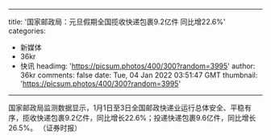 
---
title: '国家邮政局：元旦假期全国揽收快递包裹9.2亿件 同比增22.6%'
categories: 
 - 新媒体
 - 36kr
 - 快讯
headimg: 'https://picsum.photos/400/300?random=3995'
author: 36kr
comments: false
date: Tue, 04 Jan 2022 03:51:47 GMT
thumbnail: 'https://picsum.photos/400/300?random=3995'
---

<div>   
国家邮政局监测数据显示，1月1日至3日全国邮政快递业运行总体安全、平稳有序，揽收快递包裹9.2亿件，同比增长22.6%；投递快递包裹9.6亿件，同比增长26.5%。 （证券时报）  
</div>
            